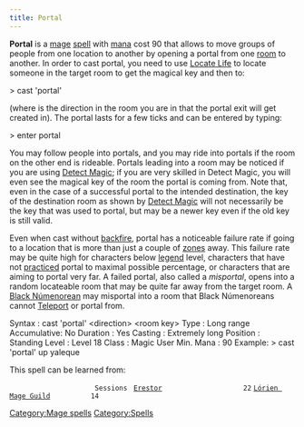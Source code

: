 ```yaml
---
title: Portal
---
```


**Portal** is a [mage](mage "wikilink") [spell](spell "wikilink") with
[mana](mana "wikilink") cost 90 that allows to move groups of people
from one location to another by opening a portal from one
[room](room "wikilink") to another. In order to cast portal, you need to
use [Locate Life](Locate_Life "wikilink") to locate someone in the
target room to get the magical key and then to:


\> cast 'portal' <direction> <magical key>

(where <direction> is the direction in the room you are in that the
portal exit will get created in). The portal lasts for a few ticks and
can be entered by typing:


\> enter portal

You may follow people into portals, and you may ride into portals if the
room on the other end is rideable. Portals leading into a room may be
noticed if you are using [Detect Magic](Detect_Magic "wikilink"); if you
are very skilled in Detect Magic, you will even see the magical key of
the room the portal is coming from. Note that, even in the case of a
successful portal to the intended destination, the key of the
destination room as shown by [Detect Magic](Detect_Magic "wikilink")
will not necessarily be the key that was used to portal, but may be a
newer key even if the old key is still valid.

Even when cast without [backfire](backfire "wikilink"), portal has a
noticeable failure rate if going to a location that is more than just a
couple of [zones](zone "wikilink") away. This failure rate may be quite
high for characters below [legend](legend "wikilink") level, characters
that have not [practiced](practice "wikilink") portal to maximal
possible percentage, or characters that are aiming to portal very far. A
failed portal, also called a *misportal*, opens into a random locateable
room that may be quite far away from the target room. A [Black
Númenorean](Black_Númenorean "wikilink") may misportal into a room that
Black Númenoreans cannot [Teleport](Teleport "wikilink") or portal from.

Syntax : cast 'portal' \<direction\> \<room key\> Type : Long range
Accumulative: No Duration : Yes Casting : Extremely long Position :
Standing Level : Level 18 Class : Magic User Min. Mana : 90 Example: \>
cast 'portal' up yaleque

This spell can be learned from:

`                     Sessions `
[`Erestor`](Erestor "wikilink")`                    22`
[`Lórien Mage Guild`](Lórien_Mage_Guild "wikilink")`          14`

[Category:Mage spells](Category:Mage_spells "wikilink")
[Category:Spells](Category:Spells "wikilink")